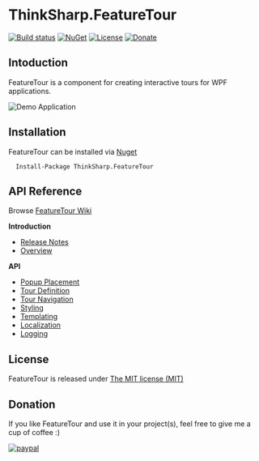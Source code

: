 # ThinkSharp.FeatureTour

[![Build status](https://ci.appveyor.com/api/projects/status/l3aagqmbfmgxwv3t?svg=true)](https://ci.appveyor.com/project/JanDotNet/thinksharp-featuretour)
[![NuGet](https://img.shields.io/nuget/v/ThinkSharp.FeatureTour.svg)](https://www.nuget.org/packages/ThinkSharp.FeatureTour/) [![License](https://img.shields.io/badge/license-MIT-blue.svg)](LICENSE.TXT)
[![Donate](https://img.shields.io/badge/Donate-PayPal-green.svg)](https://www.paypal.com/cgi-bin/webscr?cmd=_s-xclick&hosted_button_id=MSBFDUU5UUQZL)

## Intoduction

FeatureTour is a component for creating interactive tours for WPF applications. 

![Demo Application](http://images.thinksharp.de/web/FeatureTour.Demo.png)

## Installation

FeatureTour can be installed via [Nuget](https://www.nuget.org/packages/Thinksharp.FeatureTour)

      Install-Package ThinkSharp.FeatureTour 

## API Reference

Browse [FeatureTour Wiki](https://github.com/JanDotNet/ThinkSharp.FeatureTour/wiki)

**Introduction**

* [Release Notes](https://github.com/JanDotNet/ThinkSharp.FeatureTour/wiki/Release-Notes)
* [Overview](https://github.com/JanDotNet/ThinkSharp.FeatureTour/wiki/Introduction#introduction)

**API**

* [Popup Placement](https://github.com/JanDotNet/ThinkSharp.FeatureTour/wiki/Popup-Placement)
* [Tour Definition](https://github.com/JanDotNet/ThinkSharp.FeatureTour/wiki/Tour-Definition)
* [Tour Navigation](https://github.com/JanDotNet/ThinkSharp.FeatureTour/wiki/Tour-Navigation)
* [Styling](https://github.com/JanDotNet/ThinkSharp.FeatureTour/wiki/Styling)
* [Templating](https://github.com/JanDotNet/ThinkSharp.FeatureTour/wiki/Templating)
* [Localization](https://github.com/JanDotNet/ThinkSharp.FeatureTour/wiki/Localization)
* [Logging](https://github.com/JanDotNet/ThinkSharp.FeatureTour/wiki/Logging)


## License

FeatureTour is released under [The MIT license (MIT)](LICENSE.TXT)

## Donation
If you like FeatureTour and use it in your project(s), feel free to give me a cup of coffee :) 

[![paypal](https://www.paypalobjects.com/en_US/i/btn/btn_donateCC_LG.gif)](https://www.paypal.com/cgi-bin/webscr?cmd=_s-xclick&hosted_button_id=MSBFDUU5UUQZL)
